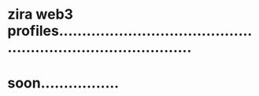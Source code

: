 # zira web3 profiles..................................................................................
# soon.................
